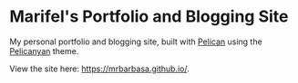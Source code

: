 # Marifel's Portfolio and Blogging Site
My personal portfolio and blogging site, built with [Pelican](https://github.com/getpelican/pelican) using the [Pelicanyan](https://github.com/thomaswilley/pelicanyan) theme.

View the site here: https://mrbarbasa.github.io/.
